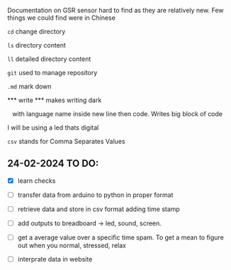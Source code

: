 Documentation on GSR sensor hard to find as they are relatively new. Few things we could find were in Chinese

`cd` change directory

`ls` directory content

`ll` detailed directory content

`git` used to manage repository

`.md` mark down 

*** write *** makes writing dark


``` ``` with language name inside new line then code. Writes big block of code

I will be using a led thats digital

`csv` stands for Comma Separates Values



## 24-02-2024 TO DO:
- [X] learn checks
- [ ] transfer data from arduino to python in proper format
- [ ] retrieve data and store in csv format adding time stamp
- [ ] add outputs to breadboard -> led, sound, screen.
- [ ] get a average value over a specific time spam. To get a mean to figure out when you normal, stressed, relax
- [ ] interprate data in website

